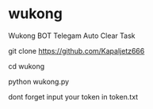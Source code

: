 # wukong
Wukong BOT Telegam Auto Clear Task

git clone https://github.com/Kapaljetz666


cd wukong



python wukong.py 

dont forget input your token in token.txt
